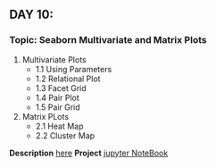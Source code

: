 ## DAY 10:

### Topic: Seaborn Multivariate and Matrix Plots

1. Multivariate Plots
   - 1.1 Using Parameters
   - 1.2 Relational Plot
   - 1.3 Facet Grid
   - 1.4 Pair Plot
   - 1.5 Pair Grid
2. Matrix PLots
   - 2.1 Heat Map
   - 2.2 Cluster Map

**Description** [here]()
**Project** [jupyter NoteBook](https://www.kaggle.com/code/hassaneskikri/heart-disease-visualisation?scriptVersionId=158757150)